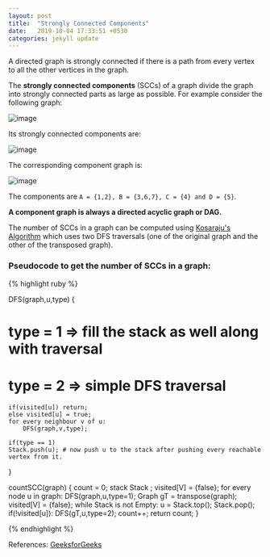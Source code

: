```yaml
---
layout: post
title:  "Strongly Connected Components"
date:   2019-10-04 17:33:51 +0530
categories: jekyll update
---
```


A directed graph is strongly connected if there is a path from every vertex to all the other vertices in the graph.

The **strongly connected components** (SCCs) of a graph divide the graph into strongly connected parts as large as possible. For example consider the following graph:

![image](https://user-images.githubusercontent.com/41137582/66206262-3564e680-e6cd-11e9-9cc6-308e66003cee.png)

Its strongly connected components are:

![image](https://user-images.githubusercontent.com/41137582/66206331-6ba26600-e6cd-11e9-965a-450831681dd9.png)

The corresponding component graph is:

![image](https://user-images.githubusercontent.com/41137582/66206985-39920380-e6cf-11e9-99cc-fa762250e5ae.png)

The components are `A = {1,2}, B = {3,6,7}, C = {4} and D = {5}`.

**A component graph is always a directed acyclic graph or DAG.**

The number of SCCs in a graph can be computed using [Kosaraju's Algorithm][ka] which uses two DFS traversals (one of the original graph and the other of the transposed graph).

### Pseudocode to get the number of SCCs in a graph:

{% highlight ruby %}

DFS(graph,u,type)
{
# type = 1 => fill the stack as well along with traversal
# type = 2 => simple DFS traversal
	if(visited[u]) return; 
	else visited[u] = true; 
	for every neighbour v of u:
		DFS(graph,v,type);
	
	if(type == 1)
	Stack.push(u); # now push u to the stack after pushing every reachable vertex from it.
}
	
countSCC(graph)
{
	count = 0;
	stack Stack ;
	visited[V] = {false};
	for every node u in graph:
		DFS(graph,u,type=1);
	Graph gT = transpose(graph);
	visited[V] = {false};
	while Stack is not Empty:
		u = Stack.top();
		Stack.pop();
		if(!visited[u]):
			DFS(gT,u,type=2);
			count++;
	return count;
}	

{% endhighlight %}

References: [GeeksforGeeks][gfg]

[gfg]: https://www.geeksforgeeks.org/strongly-connected-components/
[ka]: https://en.wikipedia.org/wiki/Kosaraju%27s_algorithm